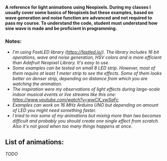 **A reference for light animations using Neopixels. During my classes I usually cover some basics of Neopixels but these examples, based on wave generation and noise function are advanced and not required to pass my course. To understand the code, student must understand how sine wave is made and be proficient in programming.**

### Notes:
- *I'm using FastLED library (https://fastled.io/). The library includes 16 bit operations, wave and noise generation, HSV colors and is more efficient than Adafruit Neopixel Library. It's easy to use.*
- *Some examples can be tested on small 8 LED strip. However, most of them require at least 1 meter strip to see the effects. Some of them looks better on denser strip, depending on distance from which you are watching the animation.*
- *The inspiration were my observations of light effects during large-scale indoor musical events or live streams like this one: https://www.youtube.com/watch?v=wwCX_ywSqFc*
- *Examples can work on 16 MHz Arduino UNO but depending on amount of LED you might need something faster.*
- *I tried to mix some of my animations but mixing more than two becomes difficult and probably you should create one single effect from scratch. Also it's not good when too many things happens at once.*

## List of animations:
*TODO*

